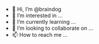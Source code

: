 - 👋 Hi, I’m @braindog
- 👀 I’m interested in ...
- 🌱 I’m currently learning ...
- 💞️ I’m looking to collaborate on ...
- 📫 How to reach me ...

<!---
braindog/braindog is a ✨ special ✨ repository because its `README.md` (this file) appears on your GitHub profile.
You can click the Preview link to take a look at your changes.
--->
